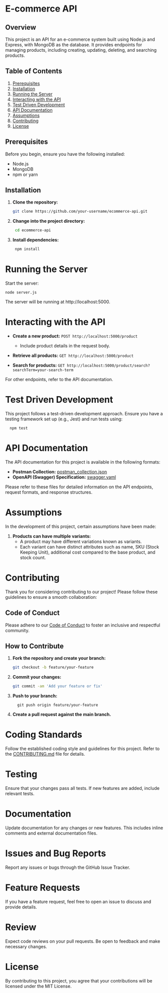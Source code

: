 # E-commerce API

## Overview

This project is an API for an e-commerce system built using Node.js and Express, with MongoDB as the database. It provides endpoints for managing products, including creating, updating, deleting, and searching products.

## Table of Contents

1. [Prerequisites](#prerequisites)
2. [Installation](#installation)
3. [Running the Server](#running-the-server)
4. [Interacting with the API](#interacting-with-the-api)
5. [Test Driven Development](#test-driven-development)
6. [API Documentation](#api-documentation)
7. [Assumptions](#assumptions)
8. [Contributing](#contributing)
9. [License](#license)

## Prerequisites

Before you begin, ensure you have the following installed:

- Node.js
- MongoDB
- npm or yarn

## Installation

1. **Clone the repository:**

   ```bash
   git clone https://github.com/your-username/ecommerce-api.git

2. **Change into the project directory:**

   ```bash
    cd ecommerce-api

3. **Install dependencies:**

   ```bash
    npm install

# Running the Server

Start the server:

    node server.js

The server will be running at http://localhost:5000.

# Interacting with the API

- **Create a new product:** `POST http://localhost:5000/product`
  - Include product details in the request body.

- **Retrieve all products:** `GET http://localhost:5000/product`

- **Search for products:** `GET http://localhost:5000/product/search?searchTerm=your-search-term`

For other endpoints, refer to the API documentation.

# Test Driven Development

This project follows a test-driven development approach. Ensure you have a testing framework set up (e.g., Jest) and run tests using:

      npm test

# API Documentation

The API documentation for this project is available in the following formats:

- **Postman Collection:** [postman_collection.json](./postman_collection.json)
- **OpenAPI (Swagger) Specification:** [swagger.yaml](./swagger.yaml)

Please refer to these files for detailed information on the API endpoints, request formats, and response structures.

# Assumptions

In the development of this project, certain assumptions have been made:

1. **Products can have multiple variants:**
   - A product may have different variations known as variants.
   - Each variant can have distinct attributes such as name, SKU (Stock Keeping Unit), additional cost compared to the base product, and stock count.

# Contributing

Thank you for considering contributing to our project! Please follow these guidelines to ensure a smooth collaboration:

## Code of Conduct

Please adhere to our [Code of Conduct](CODE_OF_CONDUCT.md) to foster an inclusive and respectful community.

## How to Contribute

1. **Fork the repository and create your branch:**
   ```bash
   git checkout -b feature/your-feature

2. **Commit your changes:**

   ```bash
   git commit -am 'Add your feature or fix'

3. **Push to your branch:**

         git push origin feature/your-feature

4. **Create a pull request against the main branch.**

# Coding Standards

Follow the established coding style and guidelines for this project. Refer to the [CONTRIBUTING.md](CONTRIBUTING.md) file for details.

# Testing

Ensure that your changes pass all tests. If new features are added, include relevant tests.

# Documentation

Update documentation for any changes or new features. This includes inline comments and external documentation files.

# Issues and Bug Reports

Report any issues or bugs through the GitHub Issue Tracker.

# Feature Requests

If you have a feature request, feel free to open an issue to discuss and provide details.

# Review

Expect code reviews on your pull requests. Be open to feedback and make necessary changes.

# License

By contributing to this project, you agree that your contributions will be licensed under the MIT License.


